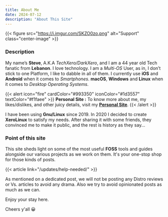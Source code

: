 ```yaml
---
title: About Me
date: 2024-07-12
description: "About This Site"
---
```


{{< figure src="https://i.imgur.com/SKZO0zo.png" alt="Support" class="center-image" >}}

### Description

My name’s **Steve**, A.K.A *TechXero/DarkXero*, and I am a 44 year old Tech fanatic from **Lebanon**. I love technology. I am a *Multi-OS* User, as in, I don’t stick to one Platform, I like to dabble in all of them. I currently use **iOS** and **Android** when it comes to *Smartphones*. **macOS**, **Windows** and **Linux** when it comes to *Desktop Operating Systems*.

{{< alert icon="fire" cardColor="#993350" iconColor="#1d3557" textColor="#f1faee" >}}
**Personal Site :** To know more about me, my likes/dislikes, and other juicy details, visit my [**Personal Site**](https://techxero.com).
{{< /alert >}}

I have been using **Gnu/Linux** since 2019. In 2020 I decided to create **XeroLinux** to satisfy my needs. After sharing it with some friends, they convinced me to make it public, and the rest is history as they say...

### Point of this site

This site sheds light on some of the most useful **FOSS** tools and guides alongside our various projects as we work on them. It's your one-stop shop for those kinds of posts.

{{< article link="/updates/help-needed/" >}}

As mentioned on a dedicated post, we will not be posting any Distro reviews or Vs. articles to avoid any drama. Also we try to avoid opinionated posts as much as we can.

Enjoy your stay here.

Cheers y'all 😀
